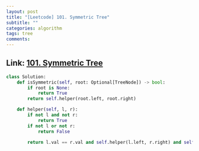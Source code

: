 ```yaml
---
layout: post
title: "[Leetcode] 101. Symmetric Tree"
subtitle: ""
categories: algorithm
tags: tree
comments:
---
```


## Link: [101. Symmetric Tree](https://leetcode.com/problems/symmetric-tree/)

```py
class Solution:
    def isSymmetric(self, root: Optional[TreeNode]) -> bool:
        if root is None:
            return True
        return self.helper(root.left, root.right)

    def helper(self, l, r):
        if not l and not r:
            return True
        if not l or not r:
            return False

        return l.val == r.val and self.helper(l.left, r.right) and self.helper(l.right, r.left)
```
